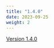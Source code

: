 ```yaml
---
title: "1.4.0"
date: 2023-09-25
weight: 2
---
```


[Version 1.4.0](https://github.com/bytedance/byteir/releases/tag/v1.4.0)